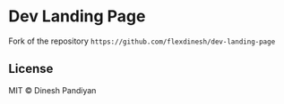 # Dev Landing Page

Fork of the repository `https://github.com/flexdinesh/dev-landing-page`

## License

MIT © Dinesh Pandiyan
